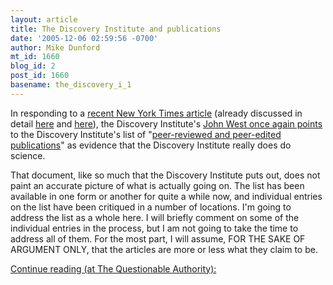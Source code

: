 ```yaml
---
layout: article
title: The Discovery Institute and publications
date: '2005-12-06 02:59:56 -0700'
author: Mike Dunford
mt_id: 1660
blog_id: 2
post_id: 1660
basename: the_discovery_i_1
---
```

In responding to a [recent New York Times article](http://www.nytimes.com/2005/12/04/weekinreview/04good.html) (already discussed in detail [here](http://www.pandasthumb.org/archives/2005/12/the_scientific_1.html) and [here](http://www.stcynic.com/blog/archives/2005/12/ny_times_on_ids_lack_of_accept.php)), the Discovery Institute's [John West once again points](http://www.evolutionnews.org/2005/12/did_new_york_times_report_the.html) to the Discovery Institute's list of "[peer-reviewed and peer-edited publications](http://www.discovery.org/scripts/viewDB/index.php?command=view&amp;id=2640&amp;program=CSC)" as evidence that the Discovery Institute really does do science. 

That document, like so much that the Discovery Institute puts out, does not paint an accurate picture of what is actually going on. The list has been available in one form or another for quite a while now, and individual entries on the list have been critiqued in a number of locations. I'm going to address the list as a whole here. I will briefly comment on some of the individual entries in the process, but I am not going to take the time to address all of them. For the most part, I will assume, FOR THE SAKE OF ARGUMENT ONLY, that the articles are more or less what they claim to be.

[Continue reading (at The Questionable Authority):](http://thequestionableauthority.blogspot.com/2005/12/discovery-institute-and-publications.html)
